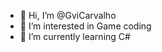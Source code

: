 - 👋 Hi, I’m @GviCarvalho 
- 👀 I’m interested in Game coding
- 🌱 I’m currently learning C#

<!---
GviCarvalho/GviCarvalho is a ✨ special ✨ repository because its `README.md` (this file) appears on your GitHub profile.
You can click the Preview link to take a look at your changes.
--->
